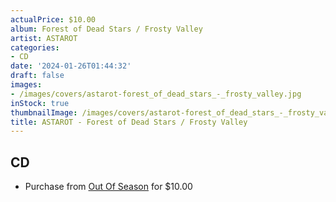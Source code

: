 ```yaml
---
actualPrice: $10.00
album: Forest of Dead Stars / Frosty Valley
artist: ASTAROT
categories:
- CD
date: '2024-01-26T01:44:32'
draft: false
images:
- /images/covers/astarot-forest_of_dead_stars_-_frosty_valley.jpg
inStock: true
thumbnailImage: /images/covers/astarot-forest_of_dead_stars_-_frosty_valley-thumb.jpg
title: ASTAROT - Forest of Dead Stars / Frosty Valley
---
```


## CD
* Purchase from [Out Of Season](https://www.outofseasonlabel.com/products/astarot-forest-of-dead-stars-frosty-valley-cd) for $10.00
